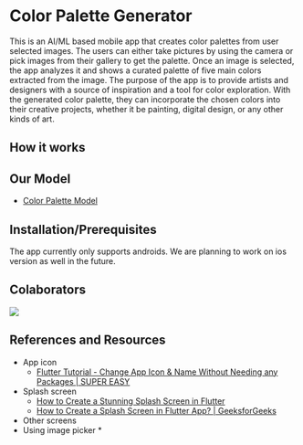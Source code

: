# Color Palette Generator

This is an AI/ML based mobile app that creates color palettes from user selected images. 
The users can either take pictures by using the camera or pick images from their gallery to get the palette. Once an image is selected, the app analyzes it and shows 
a curated palette of five main colors extracted from the image. The purpose of the app is to provide artists and designers with a source of inspiration and a tool 
for color exploration. With the generated color palette, they can incorporate the chosen colors into their creative projects, whether it be painting, digital design, 
or any other kinds of art.

## How it works



## Our Model
- [Color Palette Model](https://github.com/suyashgoel/color-palette-model)

## Installation/Prerequisites

The app currently only supports androids. We are planning to work on ios version as well in the future.

## Colaborators

<a href = "https://github.com/bhaveshasasik/color-palette-app/graphs/contributors">
  <img src = "https://contrib.rocks/image?repo = bhaveshasasik/color-palette-app" />
</a>

## References and Resources

* App icon
  * [Flutter Tutorial - Change App Icon & Name Without Needing any Packages | SUPER EASY](https://www.youtube.com/watch?v=xbbCrFvF7G8)
* Splash screen
  * [How to Create a Stunning Splash Screen in Flutter](https://youtu.be/baa0SlEDimk)
  * [How to Create a Splash Screen in Flutter App? | GeeksforGeeks](https://youtu.be/XXISgdYHdYw)
* Other screens
* Using image picker 
  * 
